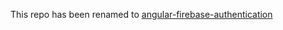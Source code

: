 This repo has been renamed to [angular-firebase-authentication](https://github.com/manekinekko/angular-firebase-authentication)
